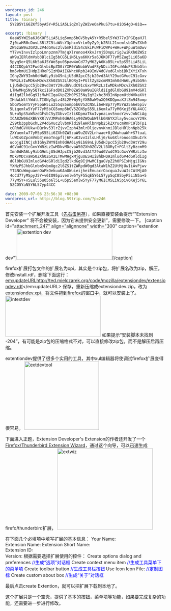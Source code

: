 ```yaml
--- 
wordpress_id: 246
layout: post
title: !binary |
  5Y2B5YiG6ZKf5byA5Y+R5LiA5LiqZmlyZWZveOaPkuS7tu+8iOS4gO+8iQ==

excerpt: !binary |
  6aaW5YWI5a6J6KOF5LiA5Liq5omp5bGV5byA5Y+R5bel5YW377yIPGEgaHJl
  Zj0iaHR0cDovL3RlZC5taWVsY3phcmVrLm9yZy9jb2RlL21vemlsbGEvZXh0
  ZW5zaW9uZGV2L2V4dGVuc2lvbmRldi54cGkiPuWFiOWPs+WHu+WPpuWtmDwv
  YT7vvInvvIzlpoLmnpznm7TmjqXlronoo4XkvJrmj5DnpLrigJwiRXh0ZW5z
  aW9uIERldmVsb3BlciIg5bCG5LiN5Lya6KKr5a6J6KOF77yM5Zug5Li65a6D
  5pyq5o+Q5L6b5a6J5YWo5pu05paw4oCd77yM6ZyA6KaB5L+u5pS55LiA5LiL
  44CCDQpbY2FwdGlvbiBpZD0iYXR0YWNobWVudF8yNDciIGFsaWduPSJhbGln
  bm5vbmUiIHdpZHRoPSIzMDAiIGNhcHRpb249ImV4dGVudGlvbiBkZXYiXTxh
  IGhyZWY9Imh0dHA6Ly9ibG9nLjU5dHJpcC5jb20vd3AtY29udGVudC91cGxv
  YWRzLzIwMDkvMDcvZXh0ZGV2LlBORyI+PGltZyBzcmM9Imh0dHA6Ly9ibG9n
  LjU5dHJpcC5jb20vd3AtY29udGVudC91cGxvYWRzLzIwMDkvMDcvZXh0ZGV2
  LTMwMHg5Ny5QTkciIGFsdD0iZXh0ZW50aW9uIGRldiIgdGl0bGU9ImV4dGRl
  diIgd2lkdGg9IjMwMCIgaGVpZ2h0PSI5NyIgY2xhc3M9InNpemUtbWVkaXVt
  IHdwLWltYWdlLTI0NyIgLz48L2E+Wy9jYXB0aW9uXQ0KDQpmaXJlZm945omp
  5bGV5omT5YyF5paH5Lu255qE5omp5bGV5ZCN5Li6eHBp77yM5YW25a6e5piv
  5Liqemlw5YyF77yM5bCG5omp5bGV5ZCN5pS55Li6emlw77yM6Kej5Y6L44CC
  5L+u5pS5aW5zdGFsbC5yZGbvvIzliKDpmaTkuIvpnaLov5nooYzvvJoNCiAg
  ICA8ZW06dXBkYXRlVVJMPmh0dHA6Ly90ZWQubWllbGN6YXJlay5vcmcvY29k
  ZS9tb3ppbGxhL2V4dGVuc2lvbmRldi9leHRlbnNpb25kZXYucmRmPC9lbTp1
  cGRhdGVVUkw+DQrkv53lrZjvvIzph43mlrDljovnvKnmiJBleHRlbnNpb25k
  ZXYuemlw77yM5pS55Li6ZXh0ZW5zaW9uZGV2Lnhwae+8jOWwhuaWh+S7tuaL
  luWIsGZpcmVmb3jnmoTnqpflj6PkuK3vvIzlsLHlj6/ku6Xlronoo4XkuIrk
  uobjgIINCjxhIGhyZWY9Imh0dHA6Ly9ibG9nLjU5dHJpcC5jb20vd3AtY29u
  dGVudC91cGxvYWRzLzIwMDkvMDcvaW50ZXh0ZGV2LlBORyI+PGltZyBzcmM9
  Imh0dHA6Ly9ibG9nLjU5dHJpcC5jb20vd3AtY29udGVudC91cGxvYWRzLzIw
  MDkvMDcvaW50ZXh0ZGV2LTMwMHgxMjguUE5HIiBhbHQ9ImludGV4dGRldiIg
  dGl0bGU9ImludGV4dGRldiIgd2lkdGg9IjMwMCIgaGVpZ2h0PSIxMjgiIGNs
  YXNzPSJhbGlnbm5vbmUgc2l6ZS1tZWRpdW0gd3AtaW1hZ2UtMjUwIiAvPjwv
  YT4NCuWmguaenOaPkOekuuKAnOWuieijheiEmuacrOacquaJvuWIsCAtMjA0
  4oCd77yM5pyJ5Y+v6IO95pivemlw5YyF55qE5Y6L57yp5qC85byP5LiN5a+5
  77yM5Y+v5Lul55u05o6l5L+u5pS5emlw5YyF77yM6ICM5LiN5piv6Kej5Y6L
  5ZCO5YaN5Y6L57yp44CC

date: 2009-07-06 23:56:38 +08:00
wordpress_url: http://blog.59trip.com/?p=246
---
```

首先安装一个扩展开发工具（<a href="http://ted.mielczarek.org/code/mozilla/extensiondev/extensiondev.xpi">先右击另存</a>），如果直接安装会提示“"Extension Developer" 将不会被安装，因为它未提供安全更新”，需要修改一下。
[caption id="attachment_247" align="alignnone" width="300" caption="extention dev"]<a href="http://pipablog.tk/wp-content/uploads/2009/07/extdev.PNG"><img src="http://pipablog.tk/wp-content/uploads/2009/07/extdev-300x97.PNG" alt="extention dev" title="extdev" width="300" height="97" class="size-medium wp-image-247" /></a>[/caption]

firefox扩展打包文件的扩展名为xpi，其实是个zip包，将扩展名改为zip，解压。修改install.rdf，删除下面这行：
    <em:updateURL>http://ted.mielczarek.org/code/mozilla/extensiondev/extensiondev.rdf</em:updateURL>
保存，重新压缩成extensiondev.zip，改为extensiondev.xpi，将文件拖到firefox的窗口中，就可以安装上了。
<a href="http://pipablog.tk/wp-content/uploads/2009/07/intextdev.PNG"><img src="http://pipablog.tk/wp-content/uploads/2009/07/intextdev-300x128.PNG" alt="intextdev" title="intextdev" width="300" height="128" class="alignnone size-medium wp-image-250" /></a>
如果提示“安装脚本未找到 -204”，有可能是zip包的压缩格式不对，可以直接修改zip包，而不是解压后再压缩。
<!--more-->
extentiondev提供了很多个实用的工具，其中xul编辑器将使调试firefox扩展变得很容易。
<a href="http://pipablog.tk/wp-content/uploads/2009/07/extdevtool.PNG"><img src="http://pipablog.tk/wp-content/uploads/2009/07/extdevtool.PNG" alt="extdevtool" title="extdevtool" width="234" height="215" class="alignnone size-full wp-image-254" /></a>

下面进入正题，Extension Developer's Extension的作者还开发了一个<a href="http://ted.mielczarek.org/code/mozilla/extensionwiz/">Firefox/Thunderbird Extension Wizard</a>，通过这个向导，可以迅速生成firefo/thunderbird扩展，
<a href="http://pipablog.tk/wp-content/uploads/2009/07/extwiz.PNG"><img src="http://pipablog.tk/wp-content/uploads/2009/07/extwiz-300x256.PNG" alt="extwiz" title="extwiz" width="300" height="256" class="alignnone size-medium wp-image-255" /></a>

在下面几个必填项中填写扩展的基本信息：
Your Name:	
Extension Name:	
Extension Short Name:	
Extension ID:	
Version:
根据需要选择扩展使用的控件：
Create options dialog and preferences     <font color=blue>//生成“选项”对话框</font>
Create context menu item                     <font color=blue>//生成工具菜单下的菜单项</font>
Create toolbar button                           <font color=blue>//生成工具栏按钮</font>
Use Icon	Icon File:                             <font color=blue>//定制图标</font>
Create custom about box                     <font color=blue>//生成“关于”对话框</font>

最后点击create Extention，就可以把扩展下载到本地了。

这个扩展只是一个空壳，提供了基本的按钮，菜单项等功能，如果要完成复杂的功能，还需要进一步进行修改。
